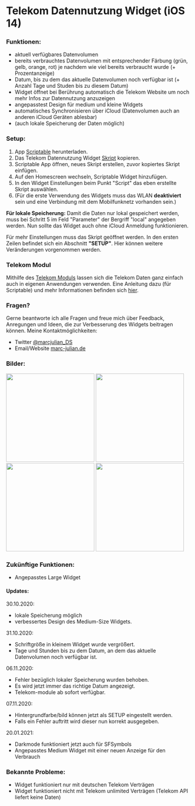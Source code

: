 # Telekom Datennutzung Widget (iOS 14)

### Funktionen:
- aktuell verfügbares Datenvolumen
- bereits verbrauchtes Datenvolumen mit entsprechender Färbung (grün, gelb, orange, rot) je nachdem wie viel bereits verbraucht wurde (+ Prozentanzeige)
- Datum, bis zu dem das aktuelle Datenvolumen noch verfügbar ist (+ Anzahl Tage und Studen bis zu diesem Datum)
- Widget öffnet bei Berührung automatisch die Telekom Website um noch mehr Infos zur Datennutzung anzuzeigen
- angepasstest Design für medium und kleine Widgets
- automatisches Synchronisieren über iCloud (Datenvolumen auch an anderen iCloud Geräten ablesbar)
- (auch lokale Speicherung der Daten möglich)

### Setup:
1. App <a href="https://scriptable.app/">Scriptable</a> herunterladen.
2. Das Telekom Datennutzung Widget <a href="https://github.com/marcjulianschwarz/tmobile-data-usage-widget/blob/main/telekom-data-usage.js">Skript</a> kopieren.
3. Scriptable App öffnen, neues Skript erstellen, zuvor kopiertes Skript einfügen.
4. Auf den Homescreen wechseln, Scriptable Widget hinzufügen.
5. In den Widget Einstellungen beim Punkt "Script" das eben erstellte Skript auswählen.
6. (Für die erste Verwendung des Widgets muss das WLAN **deaktiviert** sein und eine Verbindung mit dem Mobilfunknetz vorhanden sein.)

**Für lokale Speicherung:**
Damit die Daten nur lokal gespeichert werden, muss bei Schritt 5 im Feld "Parameter" der Bergriff "local" angegeben werden.
Nun sollte das Widget auch ohne iCloud Anmeldung funktionieren.

Für mehr Einstellungen muss das Skript geöffnet werden. In den ersten Zeilen befindet sich ein Abschnitt **"SETUP"**. Hier können weitere Veränderungen vorgenommen werden.

### Telekom Modul
Mithilfe des <a href="https://github.com/marcjulianschwarz/telekom-data-usage-widget/blob/main/telekom-module/telekom-module.js">Telekom Moduls</a> lassen sich die Telekom Daten ganz einfach auch in eigenen Anwendungen verwenden. Eine Anleitung dazu (für Scriptable) und mehr Informationen befinden sich <a href="https://github.com/marcjulianschwarz/telekom-data-usage-widget/tree/main/telekom-module">hier</a>. 

### Fragen?
Gerne beantworte ich alle Fragen und freue mich über Feedback, Anregungen und Ideen, die zur Verbesserung des Widgets beitragen können.
Meine Kontaktmöglichkeiten:
- Twitter <a href="https://twitter.com/marcjulian_DS">@marcjulian_DS</a>
- Email/Website <a href="https://www.marc-julian.de/">marc-julian.de</a>

### Bilder:

<div>
<img src = "https://github.com/marcjulianschwarz/telekom-data-usage-widget/blob/main/images/EB88EB09-C1A0-4144-8AC9-C7074B2DF5AB.jpeg" width=240px>
<img src = "https://github.com/marcjulianschwarz/tmobile-data-usage-widget/blob/main/images/IMG_0544.jpeg" width=240px>
<img src = "https://github.com/marcjulianschwarz/tmobile-data-usage-widget/blob/main/images/IMG_0545.jpeg" width=240px>
<img src = "https://github.com/marcjulianschwarz/telekom-data-usage-widget/blob/main/images/E10F0CF9-83A4-4628-8949-442AC0281524.jpeg" width=240px>  
</div>


### Zukünftige Funktionen:
- Angepasstes Large Widget

#### Updates:
30.10.2020: 
- lokale Speicherung möglich
- verbessertes Design des Medium-Size Widgets.

31.10.2020: 
- Schriftgröße in kleinem Widget wurde vergrößert.
- Tage und Stunden bis zu dem Datum, an dem das aktuelle Datenvolumen noch verfügbar ist.

06.11.2020:
- Fehler bezüglich lokaler Speicherung wurden behoben.
- Es wird jetzt immer das richtige Datum angezeigt.
- Telekom-module ab sofort verfügbar.

07.11.2020:
- Hintergrundfarbe/bild können jetzt als SETUP eingestellt werden.
- Falls ein Fehler auftritt wird dieser nun korrekt ausgegeben.

20.01.2021:
- Darkmode funktioniert jetzt auch für SFSymbols
- Angepasstes Medium Widget mit einer neuen Anzeige für den Verbrauch

### Bekannte Probleme:
- Widget funktioniert nur mit deutschen Telekom Verträgen
- Widget funktioniert nicht mit Telekom unlimited Verträgen (Telekom API liefert keine Daten)

